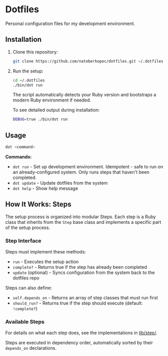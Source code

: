 # Dotfiles

Personal configuration files for my development environment.

## Installation

1. Clone this repository:
   ```bash
   git clone https://github.com/nateberkopec/dotfiles.git ~/.dotfiles
   ```

2. Run the setup:
   ```bash
   cd ~/.dotfiles
   ./bin/dot run
   ```

   The script automatically detects your Ruby version and bootstraps a modern Ruby environment if needed.

   To see detailed output during installation:
   ```bash
   DEBUG=true ./bin/dot run
   ```

## Usage

```bash
dot <command>
```

**Commands:**
- `dot run` - Set up development environment. Idempotent - safe to run on an already-configured system. Only runs steps that haven't been completed.
- `dot update` - Update dotfiles from the system
- `dot help` - Show help message

## How It Works: Steps

The setup process is organized into modular Steps. Each step is a Ruby class that inherits from the `Step` base class and implements a specific part of the setup process.

### Step Interface

Steps must implement these methods:

- `run` - Executes the setup action
- `complete?` - Returns true if the step has already been completed
- `update` (optional) - Syncs configuration from the system back to the dotfiles repo

Steps can also define:

- `self.depends_on` - Returns an array of step classes that must run first
- `should_run?` - Returns true if the step should execute (default: `!complete?`)

### Available Steps

For details on what each step does, see the implementations in [lib/step/](lib/step/).

Steps are executed in dependency order, automatically sorted by their `depends_on` declarations.
